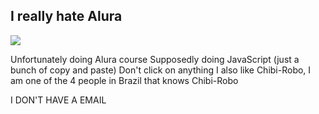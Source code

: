## I really hate Alura 

![](https://static.wikia.nocookie.net/chibirobo/images/e/ed/Telly_Actual_Size.png/revision/latest?cb=20110415225728)

Unfortunately doing Alura course
Supposedly doing JavaScript (just a bunch of copy and paste)
Don't click on anything
I also like Chibi-Robo, I am one of the 4 people in Brazil that knows Chibi-Robo

I DON'T HAVE A EMAIL
